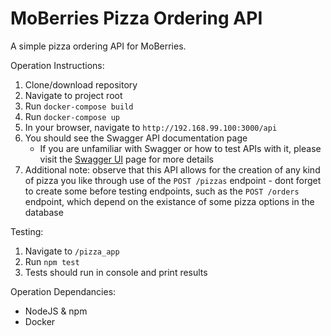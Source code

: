 # MoBerries Pizza Ordering API
A simple pizza ordering API for MoBerries.

Operation Instructions:
1. Clone/download repository
2. Navigate to project root
3. Run `docker-compose build`
4. Run `docker-compose up`
5. In your browser, navigate to `http://192.168.99.100:3000/api`
6. You should see the Swagger API documentation page
    - If you are unfamiliar with Swagger or how to test APIs with it, please visit the [Swagger UI](https://swagger.io/tools/swagger-ui/) page for more details
7. Additional note: observe that this API allows for the creation of any kind of pizza you like through use of the `POST /pizzas` endpoint - dont forget to create some before testing endpoints, such as the `POST /orders` endpoint, which depend on the existance of some pizza options in the database

Testing:
1. Navigate to `/pizza_app`
2. Run `npm test`
3. Tests should run in console and print results

Operation Dependancies:
- NodeJS & npm
- Docker